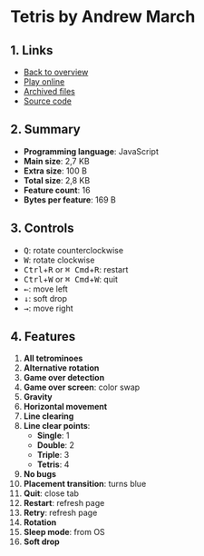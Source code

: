 # Tetris by Andrew March

## 1. Links

- [Back to overview](../README.md)
- [Play online](https://nineteendo.github.io/tetris4karchive/tetris-5/archive)
- [Archived files](https://github.com/nineteendo/tetris4karchive/tree/main/tetris-5/archive)
- [Source code](https://codegolf.stackexchange.com/a/167445/120787)

## 2. Summary

- **Programming language**: JavaScript
- **Main size**: 2,7 KB
- **Extra size**: 100 B
- **Total size**: 2,8 KB
- **Feature count**: 16
- **Bytes per feature**: 169 B

## 3. Controls

- <kbd>Q</kbd>: rotate counterclockwise
- <kbd>W</kbd>: rotate clockwise
- <kbd>Ctrl</kbd>+<kbd>R</kbd> or <kbd>⌘ Cmd</kbd>+<kbd>R</kbd>: restart
- <kbd>Ctrl</kbd>+<kbd>W</kbd> or <kbd>⌘ Cmd</kbd>+<kbd>W</kbd>: quit
- <kbd>←</kbd>: move left
- <kbd>↓</kbd>: soft drop
- <kbd>→</kbd>: move right

## 4. Features

1. **All tetrominoes**
2. **Alternative rotation**
3. **Game over detection**
4. **Game over screen**: color swap
5. **Gravity**
6. **Horizontal movement**
7. **Line clearing**
8. **Line clear points**:
    - **Single**: 1
    - **Double**: 2
    - **Triple**: 3
    - **Tetris**: 4
9. **No bugs**
10. **Placement transition**: turns blue
11. **Quit**: close tab
12. **Restart**: refresh page
13. **Retry**: refresh page
14. **Rotation**
15. **Sleep mode**: from OS
16. **Soft drop**